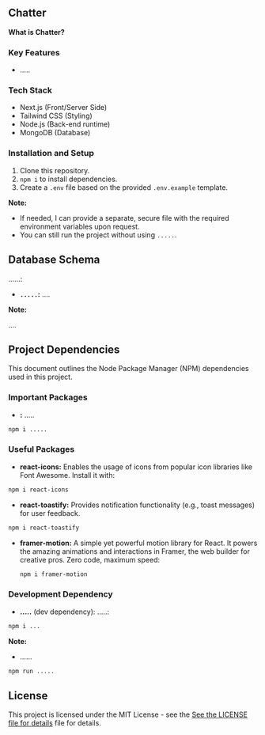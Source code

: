 ## Chatter

**What is Chatter?**

### Key Features

- .....

### Tech Stack

- Next.js (Front/Server Side)
- Tailwind CSS (Styling)
- Node.js (Back-end runtime)
- MongoDB (Database)

### Installation and Setup

1.  Clone this repository.
2.  `npm i` to install dependencies.
3.  Create a `.env` file based on the provided `.env.example` template.

**Note:**

- If needed, I can provide a separate, secure file with the required environment variables upon request.
- You can still run the project without using `.....`.

## Database Schema

......:

- **`.....`:** ....

**Note:**

....

## Project Dependencies

This document outlines the Node Package Manager (NPM) dependencies used in this project.

### Important Packages

- **:** .....

```bash
npm i .....
```

### Useful Packages

- **react-icons:** Enables the usage of icons from popular icon libraries like Font Awesome. Install it with:

```bash
npm i react-icons
```

- **react-toastify:** Provides notification functionality (e.g., toast messages) for user feedback.

```bash
npm i react-toastify
```

- **framer-motion:** A simple yet powerful motion library for React. It powers the amazing animations and interactions in Framer, the web builder for creative pros. Zero code, maximum speed:

  ```bash
  npm i framer-motion
  ```

### Development Dependency

- **.....** (dev dependency): .....:

```bash
npm i ...
```

**Note:**

- ......

```bash
npm run .....
```

## License

This project is licensed under the MIT License - see the [See the LICENSE file for details](LICENSE) file for details.
